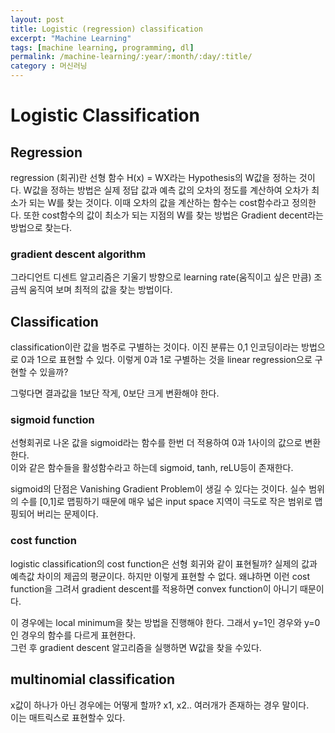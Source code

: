 ```yaml
---
layout: post
title: Logistic (regression) classification
excerpt: "Machine Learning"
tags: [machine learning, programming, dl]
permalink: /machine-learning/:year/:month/:day/:title/
category : 머신러닝
---
```


# Logistic Classification

## Regression
regression (회귀)란 선형 함수 H(x) = WX라는 Hypothesis의 W값을 정하는 것이다.
W값을 정하는 방법은 실제 정답 값과 예측 값의 오차의 정도를 계산하여 오차가 최소가 되는 W를 찾는 것이다.
이때 오차의 값을 계산하는 함수는 cost함수라고 정의한다. 또한 cost함수의 값이 최소가 되는 지점의 W를 찾는 방법은
Gradient decent라는 방법으로 찾는다.

### gradient descent algorithm
그라디언트 디센트 알고리즘은 기울기 방향으로 learning rate(움직이고 싶은 만큼) 조금씩 움직여 보며 최적의 값을
찾는 방법이다.

## Classification
classification이란 값을 범주로 구별하는 것이다. 이진 분류는 0,1 인코딩이라는 방법으로 0과 1으로 표현할 수 있다.
이렇게 0과 1로 구별하는 것을 linear regression으로 구현할 수 있을까?  

그렇다면 결과값을 1보단 작게, 0보단 크게 변환해야 한다.  

### sigmoid function
선형회귀로 나온 값을 sigmoid라는 함수를 한번 더 적용하여 0과 1사이의 값으로 변환한다.  
이와 같은 함수들을 활성함수라고 하는데 sigmoid, tanh, reLU등이 존재한다.

sigmoid의 단점은 Vanishing Gradient Problem이 생길 수 있다는 것이다. 실수 범위의 수를 [0,1]로 맵핑하기 때문에 매우 넓은 input space 지역이 극도로 작은 범위로 맵핑되어 버리는 문제이다.

### cost function
logistic classification의 cost function은 선형 회귀와 같이 표현될까? 실제의 값과 예측값 차이의 제곱의 평균이다.
하지만 이렇게 표현할 수 없다. 왜냐하면 이런 cost function을 그려서 gradient descent를 적용하면 convex function이 아니기 때문이다.  

이 경우에는 local minimum을 찾는 방법을 진행해야 한다.  그래서 y=1인 경우와 y=0인 경우의 함수를 다르게 표현한다.  
그런 후 gradient descent 알고리즘을 실행하면 W값을 찾을 수있다.

## multinomial classification
x값이 하나가 아닌 경우에는 어떻게 할까? x1, x2.. 여러개가 존재하는 경우 말이다.  
이는 매트릭스로 표현할수 있다.  